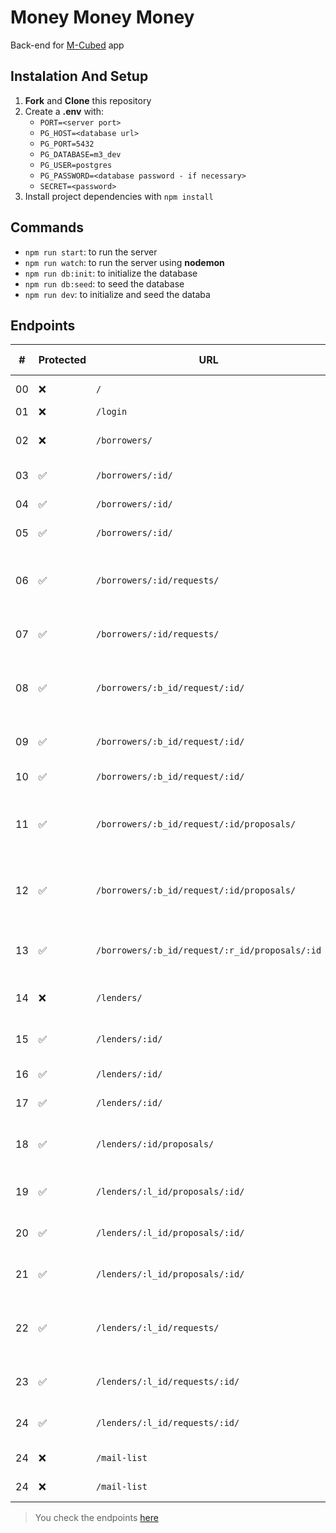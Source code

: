 # Money Money Money

Back-end for [M-Cubed](https://github.com/manoelteixeira/m-cubed-frontend) app

## Instalation And Setup

1. **Fork** and **Clone** this repository
2. Create a **.env** with:
    - `PORT=<server port>`
    - `PG_HOST=<database url>`
    - `PG_PORT=5432`
    - `PG_DATABASE=m3_dev`
    - `PG_USER=postgres`
    - `PG_PASSWORD=<database password - if necessary>`
    - `SECRET=<password>`
3. Install project dependencies with `npm install`

## Commands

- `npm run start`: to run the server
- `npm run watch`: to run the server using **nodemon**
- `npm run db:init`: to initialize the database
- `npm run db:seed`: to seed the database
- `npm run dev`: to initialize and seed the databa

## Endpoints

| #   | Protected | URL | HTTP Method | Description |
| --- | --------- | --- | ----------- | ----------- |
| 00  | ❌ | `/` | GET | API “home” route |
| 01  | ❌ | `/login`  | POST | Log In User |
| 02  | ❌ | `/borrowers/` | POST | Create a new Borrower |
| 03  | ✅ | `/borrowers/:id/` | GET | Get Borrower |
| 04  | ✅ | `/borrowers/:id/` | PUT | Update Borrower |
| 05  | ✅ | `/borrowers/:id/` | DELETE | Delete Borrower |
| 06  | ✅ | `/borrowers/:id/requests/` | GET | Get all loan requests made by the Borrower |
| 07  | ✅ | `/borrowers/:id/requests/` | POST | Create a new loan request |
| 08  | ✅ | `/borrowers/:b_id/request/:id/` | GET | Get single loan request for a given borrower |
| 09  | ✅ | `/borrowers/:b_id/request/:id/` | PUT | Update loan request |
| 10  | ✅ | `/borrowers/:b_id/request/:id/` | DELETE | Delete loan request |
| 11  | ✅ | `/borrowers/:b_id/request/:id/proposals/` | GET | Get all proposals for a single loan request |
| 12  | ✅ | `/borrowers/:b_id/request/:id/proposals/` | PUT | Accept given proposition, and reject all others |
| 13  | ✅ | `/borrowers/:b_id/request/:r_id/proposals/:id`  | GET | Get a single proposition for a given loan |
| 14  | ❌ | `/lenders/` | POST | Create a new Lenders |
| 15  | ✅ | `/lenders/:id/` | GET | Get a Single Lender |
| 16  | ✅ | `/lenders/:id/` | PUT | Update Lender |
| 17  | ✅ | `/lenders/:id/` | DELETE | Delete Lender |
| 18  | ✅ | `/lenders/:id/proposals/` | GET | Get all proposals made by the lender |
| 19  | ✅ | `/lenders/:l_id/proposals/:id/` | GET | Get a single made by the Lender |
| 20  | ✅ | `/lenders/:l_id/proposals/:id/` | PUT | Update loan proposition |
| 21  | ✅ | `/lenders/:l_id/proposals/:id/` | DELETE | Update loan proposition |
| 22  | ✅ | `/lenders/:l_id/requests/` | GET | Get all pending requests (not accepted) |
| 23  | ✅ | `/lenders/:l_id/requests/:id/` | GET | Get a single loan request |
| 24  | ✅ | `/lenders/:l_id/requests/:id/` | POST | Create a new Proposition |
| 24  | ❌ | `/mail-list` | GET | Get all email |
| 24  | ❌ | `/mail-list` | POST | Create a new entry |



> You check the endpoints [here](https://m-cubed-backend.onrender.com/docs)
